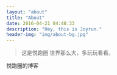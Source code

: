 ```yaml
---
layout: "about"
title: "About"
date: 2016-04-21 04:48:33
description: "Hey, this is Joyrun."
header-img: "img/about-bg.jpg"
---
```



>这是悦跑圈
>世界那么大，多玩玩看看。

悦跑圈的博客